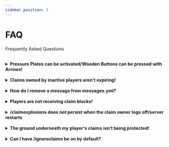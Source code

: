 ```yaml
---
sidebar_position: 3
---
```


# FAQ

Frequently Asked Questions

<br />
<details markdown="block">
<summary><b>Pressure Plates can be activated/Wooden Buttons can be pressed with Arrows!</b></summary>
    <div> 
        This is by design. To protect buttons, use stone buttons instead - these _cannot_ be depressed by arrows.

        [https://www.spigotmc.org/threads/griefprevention.35615/page-31#post-728722](https://www.spigotmc.org/threads/griefprevention.35615/page-31#post-728722)

        > Players like to use pressure plates with monsters and dropped items, so turning those activators off would be creating a problem by taking away game elements players really enjoy. As long as they're on, any player who I stop from directly activating a plate by standing on it can use either of those as a workaround. Similarly for wooden buttons (arrows). So I allow them outright because otherwise players would get a false sense of security, then feel violated when a clever griefer uses a workaround.

        [https://www.spigotmc.org/threads/griefprevention.35615/page-19#post-567357](https://www.spigotmc.org/threads/griefprevention.35615/page-19#post-567357)

        > There's no option to lock pressure plates. Lots of players like to have an option to activate redstone with monsters (monster grinders) or items. If you were to lock them all over your server, those gameplay elements wouldn't be available. So buttons/levers are lockable while touchplates are not - this gives players options so they can create their own exemptions to access rules without having to subdivide their land claims. For example having a door that the public can open (touchplate) and another that only their friends can activate (button/lever). Also monsters and items will never have permission to do anything in a land claim, so by using touchplates, players can let monsters and items activate traps and other gadgets.

        Additionally, it is not technically feasible to determine the projectile that pushed the button - see this comment by Jikoo: [https://github.com/TechFortress/GriefPrevention/issues/647#issuecomment-544924873](https://github.com/TechFortress/GriefPrevention/issues/647#issuecomment-544924873)

        > Wooden button usage by projectiles is actually not possible to directly detect via Spigot's API, you have to guess based on which entities are nearby. It becomes a mess - under what circumstances do we block access by other entities?
    </div>
</details>
<br />
<details markdown="block">
    <summary><strong>Claims owned by inactive players aren't expiring!</strong></summary>
    <div>
        The inactive claims check runs very slowly. It has been improved recently but it is still intentionally slow to avoid any performance impact to the server. If you want this check to run faster, modify the `Advanced.ClaimExpirationCheckRate` config node at your own risk.

        [https://www.spigotmc.org/threads/griefprevention.35615/page-31#post-728722](https://www.spigotmc.org/threads/griefprevention.35615/page-31#post-728722)

        > It's slow to work, because I want to keep the CPU cost down. About once per minute, GP looks at one land claim to see if it has expired. Slowly over time, old claims from inactive players will disappear.

        Note: The method has been modified to now look at a single claim _owner_ per minute instead of a single claim.
    </div>
</details>
<br />
<details markdown="block">
<summary><b>How do I remove a message from messages.yml?</b></summary>
    <div>
        Simply modify the line to contain only a blank string, and GP will ignore printing the line. Use two quotes (single or double quotes). E.g.

        ```yml
        IgnoringClaims:
            Text: ""
        ```
    </div>
</details>
<br />
<details markdown="block">
<summary><b>Players are not receiving claim blocks!</b></summary>
    <div>
        AFK players do not receive claim blocks (unless configured in the `Advanced` section of the config). Enable debug logs in the GP config to see information about accrued claimblock deliveries, which occur every 10 minutes.
    </div>
</details>
<br />
<details markdown="block">
<summary><b>/claimexplosions does not persist when the claim owner logs off/server restarts</b></summary>
    <div>
        `/claimexplosions` is a temporary toggle to allow players to use explosions in their claim to mine, clear out blocks, or whichever temporal reason.

        [https://www.spigotmc.org/threads/griefprevention.35615/page-63#post-1079544](https://www.spigotmc.org/threads/griefprevention.35615/page-63#post-1079544)

        > Yeah sorry, it's meant to be temporary. The usual usage case is "I want to temporarily enable explosions to do some quick digging". So with that case in mind, I automatically disable that setting when the owner player logs off (or the server reboots) so that players don't forget and accidentally leave their claims open to potential grief by TNT-toting or creeper-baiting trolls. 
    </div>
</details>
<br />
<details markdown="block">
<summary><b>The ground underneath my player's claims isn't being protected!</b></summary>
    <div>
        Read the documentation for `ExtendIntoGroundDistance`:

        [https://docs.griefprevention.com/configuration/#claim-limits](https://docs.griefprevention.com/configuration/#claim-limits)
    </div>
</details>
<br />
<details markdown="block">
<summary><b>Can I have /ignoreclaims be on by default?</b></summary>
    <div>
        GriefPrevention is designed to be self-service with minimal administrative intervention. Additionally, the "least permission principle" is a best practice for administration, meaning that permissions should only be elevated when necessary. Thus, no option for a default admin mode will be considered in GriefPrevention directly. However, you can easily add this functionality via an addon or by other methods.

        See more on this subject here: [https://github.com/TechFortress/GriefPrevention/discussions/991#discussioncomment-171621](https://github.com/TechFortress/GriefPrevention/discussions/991#discussioncomment-171621)

        > No, there's no option for that. You have to turn it on each time you log in. This is a safety feature - it's sometimes easy to not realize you're in someone's land claim when you are. By defaulting to off, you get a "warning" that tells you you're about to change someone's land claim. Then you can explicitly opt-into ignoring claims if that's what you really want to do. I think most admins actually like it this way - some have even asked me to automatically turn /ic off after some time to ensure they don't forget and leave it on.

        > That's by design. GP won't let an admin accidentally change a claimed area. The way it does that is by insisting admins type /ic before they make changes where players have protected. If you want to risk shooting yourself in the foot by unintentionally wrecking someone's build and thus incurring the wrath of your players, then the cost for that will be four keystrokes per login.
    </div>
</details>
